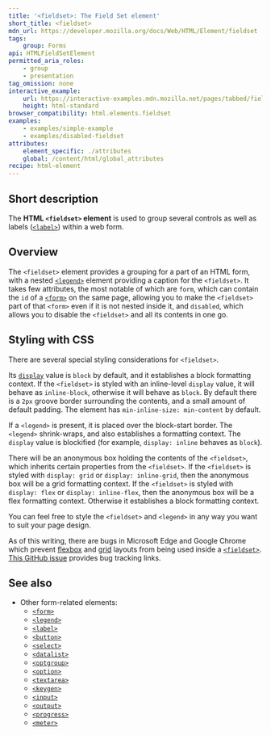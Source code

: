 ```yaml
---
title: '<fieldset>: The Field Set element'
short_title: <fieldset>
mdn_url: https://developer.mozilla.org/docs/Web/HTML/Element/fieldset
tags:
    group: Forms
api: HTMLFieldSetElement
permitted_aria_roles:
    - group
    - presentation
tag_omission: none
interactive_example:
    url: https://interactive-examples.mdn.mozilla.net/pages/tabbed/fieldset.html
    height: html-standard
browser_compatibility: html.elements.fieldset
examples:
    - examples/simple-example
    - examples/disabled-fieldset
attributes:
    element_specific: ./attributes
    global: /content/html/global_attributes
recipe: html-element
---
```


## Short description

The **HTML `<fieldset>` element** is used to group several controls as
well as labels ([`<label>`](/en-US/docs/Web/HTML/Element/label))
within a web form.

## Overview

The `<fieldset>` element provides a grouping
for a part of an HTML form, with a nested
[`<legend>`](/en-US/docs/Web/HTML/Element/legend)
element providing a caption for the `<fieldset>`. It takes few
attributes, the most notable of which are `form`, which can contain the
`id` of a [`<form>`](/en-US/docs/Web/HTML/Element/form)
on the same page, allowing you to make the `<fieldset>` part of that
`<form>` even if it is not nested inside it, and `disabled`, which
allows you to disable the `<fieldset>` and all its contents in one go.

## Styling with CSS

There are several special styling considerations for `<fieldset>`.

Its [`display`](/en-US/docs/Web/CSS/display)
value is `block` by default, and it establishes a block formatting
context. If the `<fieldset>` is styled with an inline-level `display`
value, it will behave as `inline-block`, otherwise it will behave as
`block`. By default there is a `2px` groove border surrounding the
contents, and a small amount of default padding. The element has
`min-inline-size: min-content` by default.

If a `<legend>` is present, it is placed over the block-start border.
The `<legend>` shrink-wraps, and also establishes a formatting context.
The `display` value is blockified (for example, `display: inline`
behaves as `block`).

There will be an anonymous box holding the contents of the `<fieldset>`,
which inherits certain properties from the `<fieldset>`. If the
`<fieldset>` is styled with `display: grid` or `display: inline-grid`,
then the anonymous box will be a grid formatting context. If the
`<fieldset>` is styled with `display: flex` or `display: inline-flex`,
then the anonymous box will be a flex formatting context. Otherwise it
establishes a block formatting context.

You can feel free to style the `<fieldset>` and `<legend>` in any way
you want to suit your page design.

As of this writing, there are bugs in Microsoft Edge and
Google Chrome which prevent [flexbox](/en-US/docs/Glossary/Flexbox) and
[grid](/en-US/docs/Web/CSS/CSS_Grid_Layout) layouts from being used
inside a
[`<fieldset>`](/en-US/docs/Web/HTML/Element/fieldset).
[This GitHub issue](https://github.com/w3c/csswg-drafts/issues/321)
provides bug tracking links.

## See also

- Other form-related elements:
  - [`<form>`](/en-US/docs/Web/HTML/Element/form)
  - [`<legend>`](/en-US/docs/Web/HTML/Element/legend)
  - [`<label>`](/en-US/docs/Web/HTML/Element/label)
  - [`<button>`](/en-US/docs/Web/HTML/Element/button)
  - [`<select>`](/en-US/docs/Web/HTML/Element/select)
  - [`<datalist>`](/en-US/docs/Web/HTML/Element/datalist)
  - [`<optgroup>`](/en-US/docs/Web/HTML/Element/optgroup)
  - [`<option>`](/en-US/docs/Web/HTML/Element/option)
  - [`<textarea>`](/en-US/docs/Web/HTML/Element/textarea)
  - [`<keygen>`](/en-US/docs/Web/HTML/Element/keygen)
  - [`<input>`](/en-US/docs/Web/HTML/Element/input)
  - [`<output>`](/en-US/docs/Web/HTML/Element/output)
  - [`<progress>`](/en-US/docs/Web/HTML/Element/progress)
  - [`<meter>`](/en-US/docs/Web/HTML/Element/meter)
